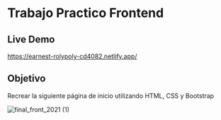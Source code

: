 # Trabajo Practico Frontend

## Live Demo

https://earnest-rolypoly-cd4082.netlify.app/

## Objetivo

Recrear la siguiente página de inicio utilizando HTML, CSS y Bootstrap

![final_front_2021 (1)](https://github.com/manfredcamacho/JAVA-FRONT-END-2023-2/assets/12779378/a17d27c1-d445-45ac-b8e8-74eb50f7a892)
